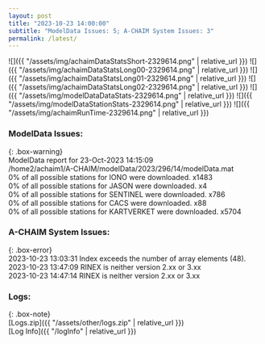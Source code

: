 ```yaml
---
layout: post
title: "2023-10-23 14:00:00"
subtitle: "ModelData Issues: 5; A-CHAIM System Issues: 3"
permalink: /latest/
---
```


![]({{ "/assets/img/achaimDataStatsShort-2329614.png" | relative_url }})
![]({{ "/assets/img/achaimDataStatsLong00-2329614.png" | relative_url }})
![]({{ "/assets/img/achaimDataStatsLong01-2329614.png" | relative_url }})
![]({{ "/assets/img/achaimDataStatsLong02-2329614.png" | relative_url }})
![]({{ "/assets/img/modelDataDataStats-2329614.png" | relative_url }})
![]({{ "/assets/img/modelDataStationStats-2329614.png" | relative_url }})
![]({{ "/assets/img/achaimRunTime-2329614.png" | relative_url }})


### ModelData Issues:  
  
{: .box-warning}  
 ModelData report for 23-Oct-2023 14:15:09   
 /home2/achaim1/A-CHAIM/modelData/2023/296/14/modelData.mat   
 0% of all possible stations for IONO were downloaded. x1483   
 0% of all possible stations for JASON were downloaded. x4   
 0% of all possible stations for SENTINEL were downloaded. x786   
 0% of all possible stations for CACS were downloaded. x88   
 0% of all possible stations for KARTVERKET were downloaded. x5704   
  
### A-CHAIM System Issues:  
  
{: .box-error}  
2023-10-23 13:03:31 Index exceeds the number of array elements (48).  
2023-10-23 13:47:09 RINEX is neither version 2.xx or 3.xx  
2023-10-23 14:47:14 RINEX is neither version 2.xx or 3.xx  

### Logs:  
  
{: .box-note}  
[Logs.zip]({{ "/assets/other/logs.zip" | relative_url }})  
[Log Info]({{ "/logInfo" | relative_url }})  
